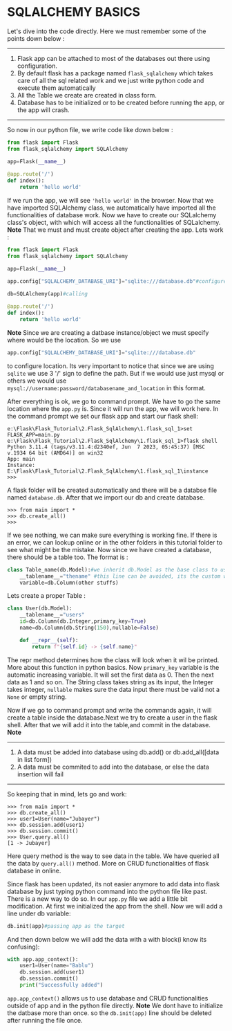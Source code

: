 # SQLALCHEMY BASICS

Let's dive into the code directly. Here we must remember some of the points down below :

***
1. Flask app can be attached to most of the databases out there using configuration.
2. By default flask has a package named ``flask_sqlalchemy`` which takes care of all the sql related work and we just write python code and execute them automatically
3. All the Table we create are created in class form.
4. Database has to be initialized or to be created before running the app, or the app will crash.
---
So now in our python file, we write code like down below :
```python
from flask import Flask
from flask_sqlalchemy import SQLAlchemy

app=Flask(__name__)
    
@app.route('/')
def index(): 
    return 'hello world'
```
If we run the app, we will see ``'hello world'`` in the browser. Now that we have imported SQLAlchemy class, we automatically have imported all the functionalities
of database work. Now we have to create our SQLalchemy class's object, with which will access all the functionalities of SQLalchemy.
**Note** That we must and must create object after creating the app. Lets work :
```python
from flask import Flask
from flask_sqlalchemy import SQLAlchemy

app=Flask(__name__)

app.config["SQLALCHEMY_DATABASE_URI"]="sqlite:///database.db"#configure location

db=SQLAlchemy(app)#calling
    
@app.route('/')
def index(): 
    return 'hello world'
```
**Note** Since we are creating a datbase instance/object we must specify where would be the location. So we use 
```python
app.config["SQLALCHEMY_DATABASE_URI"]="sqlite:///database.db"
```
to configure location. Its very important to notice that since we are using ``sqlite`` we use 3 '/' sign to define the path. But if we would use
just mysql or others we would use ``mysql://username:password/databasename_and_location`` in this format.

After everything is ok, we go to command prompt. We have to go the same location where the ``app.py`` is. Since it will run the app, we will work here.
In the command prompt we set our flask app and start our flask shell:
```
e:\Flask\Flask_Tutorial\2.Flask_SqlAlchemy\1.flask_sql_1>set FLASK_APP=main.py
e:\Flask\Flask_Tutorial\2.Flask_SqlAlchemy\1.flask_sql_1>flask shell
Python 3.11.4 (tags/v3.11.4:d2340ef, Jun  7 2023, 05:45:37) [MSC v.1934 64 bit (AMD64)] on win32
App: main
Instance: E:\Flask\Flask_Tutorial\2.Flask_SqlAlchemy\1.flask_sql_1\instance
>>>
```
A flask folder will be created automatically and there will be a databse file named ``database.db``. After that we import our db and create database.
```
>>> from main import *
>>> db.create_all()
>>>  
```
If we see nothing, we can make sure everything is working fine. If there is an error, we can lookup online or in the other folders in this tutorial folder to
see what might be the mistake. Now since we have created a database, there should be a table too. The format is :
```python
class Table_name(db.Model):#we inherit db.Model as the base class to use its functionalities.
    __tablename__="thename" #this line can be avoided, its the custom way to set the table name in database
    variable=db.Column(other stuffs)
```
Lets create a proper Table :
```python
class User(db.Model):
    __tablename__="users"
    id=db.Column(db.Integer,primary_key=True)
    name=db.Column(db.String(150),nullable=False)

    def __repr__(self):
        return f"{self.id} -> {self.name}"
```
The repr method determines how the class will look when it wil be printed. More about this function in python basics.
Now ``primary_key`` variable is the automatic increasing variable. It will set the first data as 0. Then the next data as 1 and so on. The String class takes string
as its input, the Integer takes integer, ``nullable`` makes sure the data input there must be valid not a ``None`` or empty string.

Now if we go to command prompt and write the commands again, it will create a table inside the database.Next we try to create a user in the flask shell.
After that we will add it into the table,and commit in the database.
**Note**
***
1. A data must be added into database using db.add() or db.add_all([data in list form])
2. A data must be commited to add into the database, or else the data insertion will fail
---
So keeping that in mind, lets go and work:
```
>>> from main import *
>>> db.create_all()    
>>> user1=User(name="Jubayer")
>>> db.session.add(user1)
>>> db.session.commit()
>>> User.query.all()
[1 -> Jubayer]
```
Here query method is the way to see data in the table. We have queried all the data by ``query.all()`` method. More on CRUD functionalities of flask database in
online.

Since flask has been updated, its not easier anymore to add data into flask database by just typing python command into the python file like past. There is a
new way to do so. In our ``app.py`` file we add a little bit modification. At first we initialized the app from the shell. Now we will add a line under
db variable:
```python
db.init(app)#passing app as the target
```
And then down below we will add the data with a with block(i know its confusing):
```python
with app.app_context():
    user1=User(name="Bablu") 
    db.session.add(user1)
    db.session.commit()
    print("Successfully added")
```
``app.app_context()`` allows us to use database and CRUD functionalities outside of app and in the python file directly. 
**Note** We dont have to initialize the datbase more than once. so the ``db.init(app)`` line should be deleted after running the file once.
